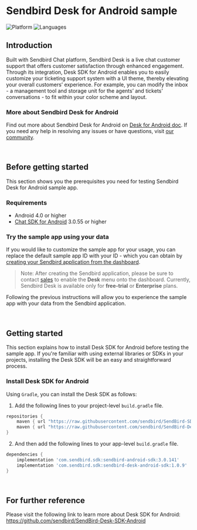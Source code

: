 # Sendbird Desk for Android sample
![Platform](https://img.shields.io/badge/platform-ANDROID-orange.svg)
![Languages](https://img.shields.io/badge/language-JAVA-orange.svg)

## Introduction

Built with Sendbird Chat platform, Sendbird Desk is a live chat customer support that offers customer satisfaction through enhanced engagement. Through its integration, Desk SDK for Android enables you to easily customize your ticketing support system with a UI theme, thereby elevating your overall customers’ experience. For example, you can modify the inbox - a management tool and storage unit for the agents’ and tickets’ conversations - to fit within your color scheme and layout.

### More about Sendbird Desk for Android

Find out more about Sendbird Desk for Android on [Desk for Android doc](https://sendbird.com/docs/desk/v1/android/getting-started/about-desk-sdk). If you need any help in resolving any issues or have questions, visit [our community](https://community.sendbird.com).

<br />

## Before getting started

This section shows you the prerequisites you need for testing Sendbird Desk for Android sample app.

### Requirements

- Android 4.0 or higher
- [Chat SDK for Android](https://github.com/sendbird/SendBird-SDK-Android/tree/master/com/sendbird/sdk/sendbird-android-sdk) 3.0.55 or higher

### Try the sample app using your data 

If you would like to customize the sample app for your usage, you can replace the default sample app ID with your ID - which you can obtain by [creating your Sendbird application from the dashboard](https://sendbird.com/docs/chat/v3/android/getting-started/install-chat-sdk#2-step-1-create-a-sendbird-application-from-your-dashboard).

> Note: After creating the Sendbird application, please be sure to contact [sales](https://get.sendbird.com/talk-to-sales.html) to enable the **Desk** menu onto the dashboard. Currently, Sendbird Desk is available only for **free-trial** or **Enterprise** plans.

Following the previous instructions will allow you to experience the sample app with your data from the Sendbird application.

<br />

## Getting started

This section explains how to install Desk SDK for Android before testing the sample app. If you're familiar with using external libraries or SDKs in your projects, installing the Desk SDK will be an easy and straightforward process. 

### Install Desk SDK for Android

Using `Gradle`, you can install the Desk SDK as follows: 

1. Add the following lines to your project-level `build.gradle` file.
```gradle
repositories {
    maven { url "https://raw.githubusercontent.com/sendbird/SendBird-SDK-Android/master/" }
    maven { url "https://raw.githubusercontent.com/sendbird/SendBird-Desk-SDK-Android/master/" }
}
```

2. And then add the following lines to your app-level `build.gradle` file.
```gradle
dependencies {
    implementation 'com.sendbird.sdk:sendbird-android-sdk:3.0.141'
    implementation 'com.sendbird.sdk:sendbird-desk-android-sdk:1.0.9'
}
```

<br />

## For further reference

Please visit the following link to learn more about Desk SDK for Android: https://github.com/sendbird/SendBird-Desk-SDK-Android

